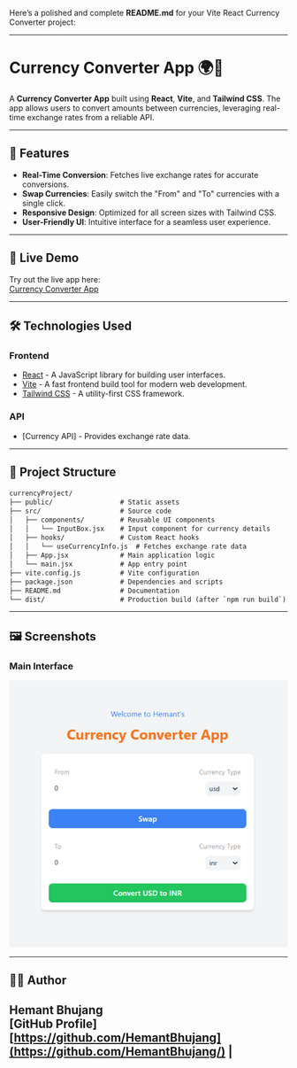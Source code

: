 Here’s a polished and complete **README.md** for your Vite React Currency Converter project:

---

# Currency Converter App 🌍💱

A **Currency Converter App** built using **React**, **Vite**, and **Tailwind CSS**. The app allows users to convert amounts between currencies, leveraging real-time exchange rates from a reliable API.

---

## 🌟 Features
- **Real-Time Conversion**: Fetches live exchange rates for accurate conversions.
- **Swap Currencies**: Easily switch the "From" and "To" currencies with a single click.
- **Responsive Design**: Optimized for all screen sizes with Tailwind CSS.
- **User-Friendly UI**: Intuitive interface for a seamless user experience.

---

## 🚀 Live Demo
Try out the live app here:  
[Currency Converter App](https://hemantbhujang.github.io/Currency-Convertor/)

---

## 🛠️ Technologies Used
### **Frontend**
- [React](https://reactjs.org/) - A JavaScript library for building user interfaces.
- [Vite](https://vitejs.dev/) - A fast frontend build tool for modern web development.
- [Tailwind CSS](https://tailwindcss.com/) - A utility-first CSS framework.

### **API**
- [Currency API] - Provides exchange rate data.

---

## 📂 Project Structure
```
currencyProject/
├── public/                 # Static assets
├── src/                    # Source code
│   ├── components/         # Reusable UI components
│   │   └── InputBox.jsx    # Input component for currency details
│   ├── hooks/              # Custom React hooks
│   │   └── useCurrencyInfo.js  # Fetches exchange rate data
│   ├── App.jsx             # Main application logic
│   └── main.jsx            # App entry point
├── vite.config.js          # Vite configuration
├── package.json            # Dependencies and scripts
├── README.md               # Documentation
└── dist/                   # Production build (after `npm run build`)
```

---


## 🖼️ Screenshots
### **Main Interface**
![Main Interface](src/assets/image.png)

---


## 🧑‍💻 Author
**Hemant Bhujang**  
[GitHub Profile] [https://github.com/HemantBhujang](https://github.com/HemantBhujang/) |
---